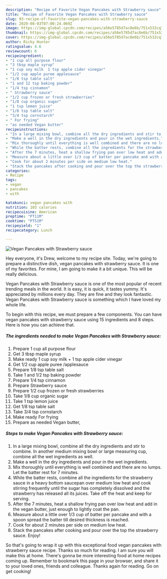 ```yaml
---
description: "Recipe of Favorite Vegan Pancakes with Strawberry sauce"
title: "Recipe of Favorite Vegan Pancakes with Strawberry sauce"
slug: 93-recipe-of-favorite-vegan-pancakes-with-strawberry-sauce
date: 2020-08-03T07:00:24.069Z
image: https://img-global.cpcdn.com/recipes/a56e5785d7ac8e6b/751x532cq70/vegan-pancakes-with-strawberry-sauce-recipe-main-photo.jpg
thumbnail: https://img-global.cpcdn.com/recipes/a56e5785d7ac8e6b/751x532cq70/vegan-pancakes-with-strawberry-sauce-recipe-main-photo.jpg
cover: https://img-global.cpcdn.com/recipes/a56e5785d7ac8e6b/751x532cq70/vegan-pancakes-with-strawberry-sauce-recipe-main-photo.jpg
author: Ricky Hunter
ratingvalue: 4.6
reviewcount: 6
recipeingredient:
- "1 cup all purpose flour"
- "3 tbsp maple syrup"
- "1 cup soy milk  1 tsp apple cider vinegar"
- "1/2 cup apple puree applesauce"
- "1/8 tsp table salt"
- "1 and 12 tsp baking powder"
- "1/4 tsp cinnamon"
- " Strawberry sauce"
- "1/2 cup frozen or fresh strawberries"
- "1/8 cup organic sugar"
- "1 tsp lemon juice"
- "1/8 tsp table salt"
- "3/4 tsp cornstarch"
- " For frying"
- "as needed Vegan butter"
recipeinstructions:
- "In a large mixing bowl, combine all the dry ingredients and stir to combine. In another medium mixing bowl or large measuring cup, combine all the wet ingredients as well."
- "Make a well in the dry ingredients and pour in the wet ingredients."
- "Mix thoroughly until everything is well combined and there are no lumps. Let the batter rest for 7 minutes."
- "While the batter rests, combine all the ingredients for the strawberry sauce in a heavy bottom saucepan over medium low heat and cook stirring frequently until the sugar has completely dissolved and the strawberry has released all its juices. Take off the heat and keep for serving."
- "After the 7 minutes, heat a shallow frying pan over low heat and add in the vegan butter, just enough to lightly coat the pan."
- "Measure about a little over 1/3 cup of batter per pancake and with a spoon spread the batter till desired thickness is reached."
- "Cook for about 2 minutes per side on medium low heat."
- "Stack the pancakes after cooking and pour over the top the strawberry sauce. Enjoy!"
categories:
- Recipe
tags:
- vegan
- pancakes
- with

katakunci: vegan pancakes with 
nutrition: 103 calories
recipecuisine: American
preptime: "PT11M"
cooktime: "PT51M"
recipeyield: "1"
recipecategory: Lunch

---
```



![Vegan Pancakes with Strawberry sauce](https://img-global.cpcdn.com/recipes/a56e5785d7ac8e6b/751x532cq70/vegan-pancakes-with-strawberry-sauce-recipe-main-photo.jpg)

Hey everyone, it's Drew, welcome to my recipe site. Today, we're going to prepare a distinctive dish, vegan pancakes with strawberry sauce. It is one of my favorites. For mine, I am going to make it a bit unique. This will be really delicious.

Vegan Pancakes with Strawberry sauce is one of the most popular of recent trending meals in the world. It is easy, it is quick, it tastes yummy. It's appreciated by millions every day. They are fine and they look fantastic. Vegan Pancakes with Strawberry sauce is something which I have loved my whole life.




To begin with this recipe, we must prepare a few components. You can have vegan pancakes with strawberry sauce using 15 ingredients and 8 steps. Here is how you can achieve that.

<!--inarticleads1-->

##### The ingredients needed to make Vegan Pancakes with Strawberry sauce:

1. Prepare 1 cup all purpose flour
1. Get 3 tbsp maple syrup
1. Make ready 1 cup soy milk + 1 tsp apple cider vinegar
1. Get 1/2 cup apple puree /applesauce
1. Prepare 1/8 tsp table salt
1. Take 1 and 1/2 tsp baking powder
1. Prepare 1/4 tsp cinnamon
1. Prepare  Strawberry sauce
1. Prepare 1/2 cup frozen or fresh strawberries
1. Take 1/8 cup organic sugar
1. Take 1 tsp lemon juice
1. Get 1/8 tsp table salt
1. Take 3/4 tsp cornstarch
1. Make ready  For frying
1. Prepare as needed Vegan butter,




<!--inarticleads2-->

##### Steps to make Vegan Pancakes with Strawberry sauce:

1. In a large mixing bowl, combine all the dry ingredients and stir to combine. In another medium mixing bowl or large measuring cup, combine all the wet ingredients as well.
1. Make a well in the dry ingredients and pour in the wet ingredients.
1. Mix thoroughly until everything is well combined and there are no lumps. Let the batter rest for 7 minutes.
1. While the batter rests, combine all the ingredients for the strawberry sauce in a heavy bottom saucepan over medium low heat and cook stirring frequently until the sugar has completely dissolved and the strawberry has released all its juices. Take off the heat and keep for serving.
1. After the 7 minutes, heat a shallow frying pan over low heat and add in the vegan butter, just enough to lightly coat the pan.
1. Measure about a little over 1/3 cup of batter per pancake and with a spoon spread the batter till desired thickness is reached.
1. Cook for about 2 minutes per side on medium low heat.
1. Stack the pancakes after cooking and pour over the top the strawberry sauce. Enjoy!




So that's going to wrap it up with this exceptional food vegan pancakes with strawberry sauce recipe. Thanks so much for reading. I am sure you will make this at home. There's gonna be more interesting food at home recipes coming up. Remember to bookmark this page in your browser, and share it to your loved ones, friends and colleague. Thanks again for reading. Go on get cooking!
